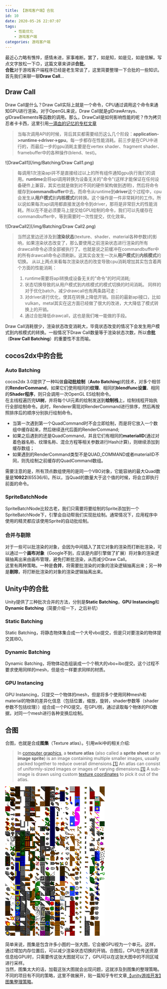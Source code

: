 ```yaml
---
title: 【游戏客户端】合批
id: 10
date: 2020-05-26 22:07:07
tags:
    - 性能优化
    - 游戏客户端
categories: 游戏客户端
---
```



最近心力略有憔悴，感情未进，家事难断。罢了，如是知，如是见，如是信解。写点文字放松一下🙃，这篇文章来讲讲**合批**。  
**合批**对于游戏客户端程序已经是老生常谈了，这里简要整理一下合批的一些知识。首先我们来聊一聊**Draw Call**...

<!-- more -->

## Draw Call
Draw Call是什么？Draw Call实际上就是一个命令，CPU通过调用这个命令来通知GPU进行渲染。对于OpenGL来说，Draw Call就是glDrawArrays、glDrawElements等函数的调用。那么，DrawCall是如何影响性能的呢？作为拷贝忍者卡卡西，这里引用[一滴血的记忆的专栏文章](https://zhuanlan.zhihu.com/p/68530142)  
> 当每次调用API的时候，背后其实都需要经历这么几个阶段：**application->runtime->driver->gpu**。每一步都存在性能消耗。前三步是在CPU中进行的，而最后一步的gpu消耗主要是在vertex shader、fragment shader、framebuffer中的各种操作(blend、test)。

![DrawCall1](/img/Batching/Draw Call1.png)

> 每调用1次渲染api并不是直接经过以上的所有组件通知gpu执行我们的调用。**runtime**会将api调用转换为设备无关的"命令"(这样才能保证在任何设备硬件上兼容，其实也就是做到对不同的硬件架构做到透明)，然后将命令缓存到**commandbuffer**中去。而命令从runtime到**driver**这个过程中，cpu会发生从**用户模式**到**内核模式**的转换。这个操作是一件非常耗时的工作。所以说如果每次api调用都直接发送命令到driver，那将是非常巨大的性能消耗。所以在不是必须要马上提交给GPU绘制的命令，我们可以先缓存在commandbuffer中，等到需要时一次性提交，优化效率。

![DrawCall2](/img/Batching/Draw Call2.png)

> 当然这里边还涉及到**渲染状态**(texture、shader、material各种参数)的影响，如果渲染状态改变了，那么要使用之前渲染状态进行渲染的所有drawcall命令必须全部被执行了。也就是说之前缓冲在commandbuffer中的所有drawcall命令必须刷新。这其实会发生一次从**用户模式**到**内核模式**的切换。
> 从以上两点来看每次渲染状态的改变导致cpu消耗增加其实包含着两个方面的性能消耗：
> 1. runtime需要将api转换成设备无关的"命令"的时间消耗;
> 2. 状态切换导致的从用户模式到内核模式的模式切换的时间消耗。
> 同样的对于优化batch，减少drawcall也有两条路可走：
> 1. 对driver进行优化，使其在转换上降低开销。目前的最新api接口，比如vulkan，metal其实在这方面已经做了很大的改进，大大降低了模式转换上的开销。
> 2. 通过合批降低drawcall，这也是我们唯一能做的手段。

Draw Call消耗很少，渲染状态改变消耗大，毕竟状态改变的情况下会发生用户模式到内核模式的转换。一般情况下Draw Call数量等于渲染状态次数，所以**合批**（**Draw Call Batching**）的重要性不言而喻。

## cocos2dx中的合批
### Auto Batching
cocos2dx 3.0提供了一种叫做**自动批绘制**（**Auto Batching**)的技术，对多个相邻的**RenderCommand**，如果它们使用相同的**纹理**、相同的**blendfunc设置**、相同的**Shader程序**，则只会调用一次OpenGL ES绘制命令。  
在主线程遍历完**UI树**，并将每个UI元素的绘制发送到**绘制栈**上，绘制线程开始执行全部绘制命令。此时，Renderer需现对RenderCommand进行排序，然后再按照排序后的顺序分别执行绘制命令。
* 当第一次遇到第一个QuadCommand时不会立即绘制，而是将它放入一个数组中缓存起来，然后继续迭代后面的RenderCommand;
* 如果之后遇到的还是QuadCommand，并且它们有相同的**materialID**(通过对着色器名称、纹理名称、混合方程等相关参数进行Hash计算)，则继续添加到缓存数组；
* 如果遇到的RenderCommand类型不是QUAD_COMMAND或者materialID不同，则先绘制之前缓存的QuadCommand数组。

需要注意的是，所有顶点数组使用的是同一个VBO对象，它能容纳的最大Quad数量是**10922**(65536/6)。所以，当Quad的数量大于这个值的时候，将会立即执行前面的命令。

### SpriteBatchNode
SpriteBatchNode比较古老，我们只需要将要绘制的Sprite添加到一个SpriteBatchNode下，引擎会自动帮我们实现批绘制。通常情况下，应用程序中使用的精灵都应该使用Sprite的自动批绘制。
### 合并与剔除
对于一些可以批渲染的对象，会因为中间插入了其它对象的渲染而打断批渲染，可以通过一个**画布对象**（Google不到，应该是内部引擎做了扩展）将对象的渲染逻辑抽离出来由画布管理，避免打断批渲染，从而减少Draw Call。  
这里有两种策略。一种是**合并**，将需要批渲染的对象的渲染逻辑抽离出来；另一种是**剔除**，将打断批渲染的对象的渲染逻辑抽离出来。
## Unity中的合批
Unity提供了三种批次合并的方法，分别是**Static Batching**，**GPU Instancing**和**Dynamic Batching**（简要介绍一下，之后补坑）
### Static Batching
Static Batching，将静态物体集合成一个大号vbo提交，但是只对要渲染的物体提交其IBO。
### Dynamic Batching
Dynamic Batching，将物体动态组装成一个个稍大的vbo+ibo提交。这个过程不要求使用同样的mesh，但是也一样要求同样的材质。
### GPU Instancing
GPU Instancing，只提交一个物体的mesh，但是将多个使用同种mesh和material的物体的差异化信息（包括位置，缩放，旋转，shader参数等（shader参数不包括纹理））组合成一个PIO提交。在GPU侧，通过读取每个物体的PIO数据，对同一个mesh进行各种变换后绘制。
## 合图
合图，也就是合成**图集**（Texture atlas）。引用wiki中的相关介绍:

> In [computer graphics](https://en.wikipedia.org/wiki/Computer_graphics "Computer graphics"), a **texture atlas** (also called a **sprite sheet** or an **image sprite**) is an image containing multiple smaller images, usually packed together to reduce overall dimensions.[[1]](https://en.wikipedia.org/wiki/Texture_atlas#cite_note-nvidia-1) An atlas can consist of uniformly-sized images or images of varying dimensions.[[1]](https://en.wikipedia.org/wiki/Texture_atlas#cite_note-nvidia-1) A sub-image is drawn using custom [texture coordinates](https://en.wikipedia.org/wiki/Texture_coordinates "Texture coordinates") to pick it out of the atlas.

![Tile_set](/img/Batching/Tile_set.png)

简单来说，图集是包含许多小图的一张大图，它会被GPU视为一个单元。这样，通过增加内存位置后，可以减少渲染状态切换的开销。合图后，CPU在传送资源信息给GPU时，只需要传这张大图就可以了，GPU可以在这张大图中的不同区域进行采样。  
当然，图集太大的话，加载这张大图就会出现问题，这就涉及到图集的整理策略。不同的项目有不同的策略，这里不做展开，贴一篇知乎专栏文章[【unity游戏开发】图集整理策略](https://zhuanlan.zhihu.com/p/90494264)。

